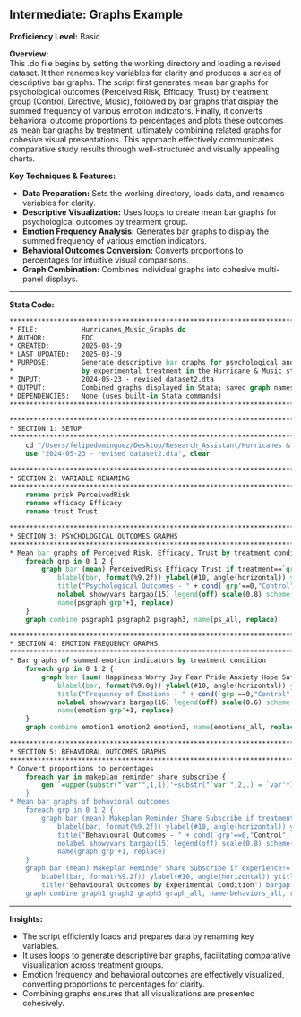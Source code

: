 
## Intermediate: Graphs Example

**Proficiency Level:** Basic

**Overview:**  
This .do file begins by setting the working directory and loading a revised dataset. It then renames key variables for clarity and produces a series of descriptive bar graphs. The script first generates mean bar graphs for psychological outcomes (Perceived Risk, Efficacy, Trust) by treatment group (Control, Directive, Music), followed by bar graphs that display the summed frequency of various emotion indicators. Finally, it converts behavioral outcome proportions to percentages and plots these outcomes as mean bar graphs by treatment, ultimately combining related graphs for cohesive visual presentations. This approach effectively communicates comparative study results through well-structured and visually appealing charts.

**Key Techniques & Features:**
- **Data Preparation:** Sets the working directory, loads data, and renames variables for clarity.
- **Descriptive Visualization:** Uses loops to create mean bar graphs for psychological outcomes by treatment group.
- **Emotion Frequency Analysis:** Generates bar graphs to display the summed frequency of various emotion indicators.
- **Behavioral Outcomes Conversion:** Converts proportions to percentages for intuitive visual comparisons.
- **Graph Combination:** Combines individual graphs into cohesive multi-panel displays.

---

**Stata Code:**

```stata
***********************************************************************************************************************************************
* FILE:           Hurricanes_Music_Graphs.do
* AUTHOR:         FDC
* CREATED:        2025-03-19
* LAST UPDATED:   2025-03-19
* PURPOSE:        Generate descriptive bar graphs for psychological and behavioral outcomes
*                 by experimental treatment in the Hurricane & Music study.
* INPUT:          2024-05-23 - revised dataset2.dta
* OUTPUT:         Combined graphs displayed in Stata; saved graph names for export
* DEPENDENCIES:   None (uses built-in Stata commands)
***********************************************************************************************************************************************

**************************************************************************************************
* SECTION 1: SETUP
**************************************************************************************************
    cd "/Users/felipedominguez/Desktop/Research_Assistant/Hurricanes & music "
    use "2024-05-23 - revised dataset2.dta", clear

**************************************************************************************************
* SECTION 2: VARIABLE RENAMING
**************************************************************************************************
    rename prisk PerceivedRisk
    rename efficacy Efficacy
    rename trust Trust

**************************************************************************************************
* SECTION 3: PSYCHOLOGICAL OUTCOMES GRAPHS
**************************************************************************************************
* Mean bar graphs of Perceived Risk, Efficacy, Trust by treatment condition
    foreach grp in 0 1 2 {
        graph bar (mean) PerceivedRisk Efficacy Trust if treatment==`grp' & experience!=., ///
            blabel(bar, format(%9.2f)) ylabel(#10, angle(horizontal)) ytitle("Mean") ///
            title("Psychological Outcomes - " + cond(`grp'==0,"Control", cond(`grp'==1,"Directive","Music")) + " Group") ///
            nolabel showyvars bargap(15) legend(off) scale(0.8) scheme(s1color*0.3) ///
            name(psgraph`grp'+1, replace)
    }
    graph combine psgraph1 psgraph2 psgraph3, name(ps_all, replace)

**************************************************************************************************
* SECTION 4: EMOTION FREQUENCY GRAPHS
**************************************************************************************************
* Bar graphs of summed emotion indicators by treatment condition
    foreach grp in 0 1 2 {
        graph bar (sum) Happiness Worry Joy Fear Pride Anxiety Hope Safety Other if treatment==`grp' & experience!=., ///
            blabel(bar, format(%9.0g)) ylabel(#10, angle(horizontal)) ytitle("Count") ///
            title("Frequency of Emotions - " + cond(`grp'==0,"Control", cond(`grp'==1,"Directive","Music")) + " Group") ///
            nolabel showyvars bargap(16) legend(off) scale(0.6) scheme(s1color*0.3) ///
            name(emotion`grp'+1, replace)
    }
    graph combine emotion1 emotion2 emotion3, name(emotions_all, replace)

**************************************************************************************************
* SECTION 5: BEHAVIORAL OUTCOMES GRAPHS
**************************************************************************************************
* Convert proportions to percentages
    foreach var in makeplan reminder share subscribe {
        gen `=upper(substr("`var'",1,1))'+substr("`var'",2,.) = `var'*100
    }
* Mean bar graphs of behavioral outcomes
    foreach grp in 0 1 2 {
        graph bar (mean) Makeplan Reminder Share Subscribe if treatment==`grp' & experience!=., ///
            blabel(bar, format(%9.2f)) ylabel(#10, angle(horizontal)) ytitle("Proportion") ///
            title("Behavioural Outcomes - " + cond(`grp'==0,"Control", cond(`grp'==1,"Directive","Music")) + " Group") ///
            nolabel showyvars bargap(15) legend(off) scale(0.8) scheme(s1color*0.3) ///
            name(graph`grp'+1, replace)
    }
    graph bar (mean) Makeplan Reminder Share Subscribe if experience!=., over(treatment) ///
        blabel(bar, format(%9.2f)) ylabel(#10, angle(horizontal)) ytitle("Proportion") ///
        title("Behavioural Outcomes by Experimental Condition") bargap(15) scale(0.8) scheme(s1color*0.3) name(graph_all, replace)
    graph combine graph1 graph2 graph3 graph_all, name(behaviors_all, replace)
```

---

**Insights:**  
- The script efficiently loads and prepares data by renaming key variables.
- It uses loops to generate descriptive bar graphs, facilitating comparative visualization across treatment groups.
- Emotion frequency and behavioral outcomes are effectively visualized, converting proportions to percentages for clarity.
- Combining graphs ensures that all visualizations are presented cohesively.
